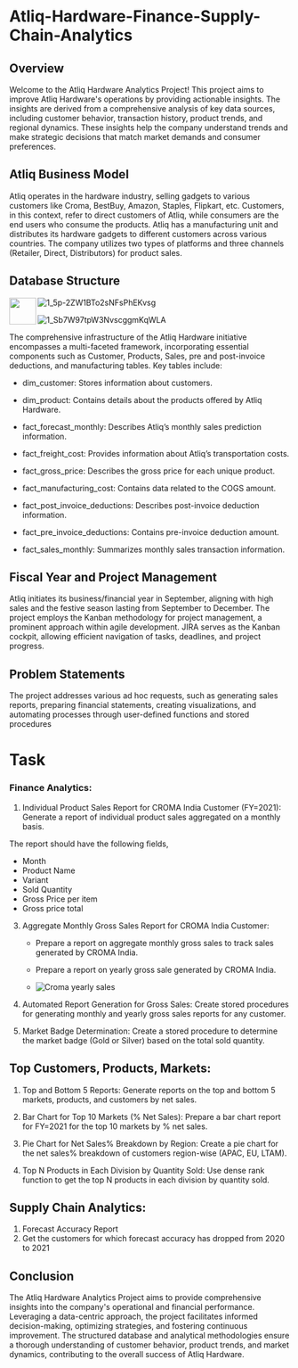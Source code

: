 # Atliq-Hardware-Finance-Supply-Chain-Analytics

## Overview


Welcome to the Atliq Hardware Analytics Project! This project aims to improve Atliq Hardware's operations by providing actionable insights. The insights are derived from a comprehensive analysis of key data sources, including customer behavior, transaction history, product trends, and regional dynamics. These insights help the company understand trends and make strategic decisions that match market demands and consumer preferences.

## Atliq Business Model


Atliq operates in the hardware industry, selling gadgets to various customers like Croma, BestBuy, Amazon, Staples, Flipkart, etc. Customers, in this context, refer to direct customers of Atliq, while consumers are the end users who consume the products. Atliq has a manufacturing unit and distributes its hardware gadgets to different customers across various countries. The company utilizes two types of platforms and three channels (Retailer, Direct, Distributors) for product sales.




## Database Structure

<a href="url"><img src="http://url.to/image.png" align="left" height="48" width="48" ></a>

![1_5p-2ZW1BTo2sNFsPhEKvsg](https://github.com/sahooraghunath/Atliq-Hardware-Finance-Supply-Chain-Analytics-Using-MySQL/assets/119792506/34a8956b-d352-441a-8687-35f41b6efb22 )


![1_Sb7W97tpW3NvscggmKqWLA](https://github.com/sahooraghunath/Atliq-Hardware-Finance-Supply-Chain-Analytics-Using-MySQL/assets/119792506/87b97ea4-2542-46d6-b1e6-338d916c7529 )

The comprehensive infrastructure of the Atliq Hardware initiative encompasses a multi-faceted framework, incorporating essential components such as Customer, Products, Sales, pre and post-invoice deductions, and manufacturing tables. Key tables include:

* dim_customer: Stores information about customers.

* dim_product: Contains details about the products offered by Atliq Hardware.

* fact_forecast_monthly: Describes Atliq’s monthly sales prediction information.

* fact_freight_cost: Provides information about Atliq’s transportation costs.

* fact_gross_price: Describes the gross price for each unique product.

* fact_manufacturing_cost: Contains data related to the COGS amount.

* fact_post_invoice_deductions: Describes post-invoice deduction information.

* fact_pre_invoice_deductions: Contains pre-invoice deduction amount.

* fact_sales_monthly: Summarizes monthly sales transaction information.

## Fiscal Year and Project Management
Atliq initiates its business/financial year in September, aligning with high sales and the festive season lasting from September to December. The project employs the Kanban methodology for project management, a prominent approach within agile development. JIRA serves as the Kanban cockpit, allowing efficient navigation of tasks, deadlines, and project progress.

## Problem Statements


The project addresses various ad hoc requests, such as generating sales reports, preparing financial statements, creating visualizations, and automating processes through user-defined functions and stored procedures

# Task


### Finance Analytics:

1. Individual Product Sales Report for CROMA India Customer (FY=2021): Generate a report of individual product sales aggregated on a monthly basis.
   
  The report should have the following fields,
  *	Month
  *	Product Name
  *	Variant
  *	Sold Quantity
  *	Gross Price per item
  *	Gross price total


3. Aggregate Monthly Gross Sales Report for CROMA India Customer:
   * Prepare a report on aggregate monthly gross sales to track sales generated by CROMA India.
   * Prepare a report on yearly gross sale generated by CROMA India.
  
   * 
     ![Croma yearly sales](https://github.com/Raghunaths834/Atliq-Hardware-Finance-Supply-Chain-Analytics/assets/119792506/ff977695-7324-4602-b624-00b1f8a03256.png)



5. Automated Report Generation for Gross Sales: Create stored procedures for generating monthly and yearly gross sales reports for any customer.
       
6. Market Badge Determination: Create a stored procedure to determine the market badge (Gold or Silver) based on the total sold quantity.

## Top Customers, Products, Markets:

1. Top and Bottom 5 Reports: Generate reports on the top and bottom 5 markets, products, and customers by net sales.

2. Bar Chart for Top 10 Markets (% Net Sales): Prepare a bar chart report for FY=2021 for the top 10 markets by % net sales.

3. Pie Chart for Net Sales% Breakdown by Region: Create a pie chart for the net sales% breakdown of customers region-wise (APAC, EU, LTAM).

4. Top N Products in Each Division by Quantity Sold: Use dense rank function to get the top N products in each division by quantity sold.

## Supply Chain Analytics:
1. Forecast Accuracy Report
2. Get the customers for which forecast accuracy has dropped from 2020 to 2021
## Conclusion
The Atliq Hardware Analytics Project aims to provide comprehensive insights into the company's operational and financial performance. Leveraging a data-centric approach, the project facilitates informed decision-making, optimizing strategies, and fostering continuous improvement. The structured database and analytical methodologies ensure a thorough understanding of customer behavior, product trends, and market dynamics, contributing to the overall success of Atliq Hardware.

